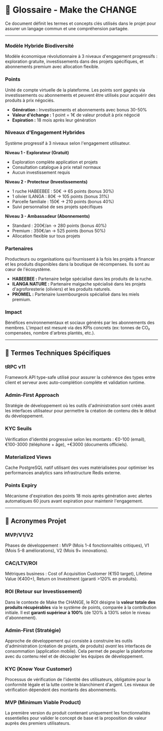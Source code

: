 # 📖 Glossaire - Make the CHANGE

Ce document définit les termes et concepts clés utilisés dans le projet pour assurer un langage commun et une compréhension partagée.

---

### **Modèle Hybride Biodiversité**
Modèle économique révolutionnaire à 3 niveaux d'engagement progressifs : exploration gratuite, investissements dans des projets spécifiques, et abonnements premium avec allocation flexible.

### **Points**
Unité de compte virtuelle de la plateforme. Les points sont gagnés via investissements ou abonnements et peuvent être utilisés pour acquérir des produits à prix négociés. 
- **Génération :** Investissements et abonnements avec bonus 30-50%
- **Valeur d'échange :** 1 point = 1€ de valeur produit à prix négocié
- **Expiration :** 18 mois après leur génération

### **Niveaux d'Engagement Hybrides**
Système progressif à 3 niveaux selon l'engagement utilisateur.

**Niveau 1 - Explorateur (Gratuit)**
- Exploration complète application et projets
- Consultation catalogue à prix retail normaux
- Aucun investissement requis

**Niveau 2 - Protecteur (Investissements)**  
- 1 ruche HABEEBEE : 50€ → 65 points (bonus 30%)
- 1 olivier ILANGA : 80€ → 105 points (bonus 31%)
- Parcelle familiale : 150€ → 210 points (bonus 40%)
- Suivi personnalisé de ses projets spécifiques

**Niveau 3 - Ambassadeur (Abonnements)**
- Standard : 200€/an → 280 points (bonus 40%)
- Premium : 350€/an → 525 points (bonus 50%)
- Allocation flexible sur tous projets

### **Partenaires**
Producteurs ou organisations qui fournissent à la fois les projets à financer et les produits disponibles dans la boutique de récompenses. Ils sont au cœur de l'écosystème.
- **HABEEBEE :** Partenaire belge spécialisé dans les produits de la ruche.
- **ILANGA NATURE :** Partenaire malgache spécialisé dans les projets d'agroforesterie (oliviers) et les produits naturels.
- **PROMIEL :** Partenaire luxembourgeois spécialisé dans les miels premium.

### **Impact**
Bénéfices environnementaux et sociaux générés par les abonnements des membres. L'impact est mesuré via des KPIs concrets (ex: tonnes de CO₂ compensées, nombre d'arbres plantés, etc.).

---

## 🔧 **Termes Techniques Spécifiques**

### **tRPC v11**
Framework API type-safe utilisé pour assurer la cohérence des types entre client et serveur avec auto-complétion complète et validation runtime.

### **Admin-First Approach**
Stratégie de développement où les outils d'administration sont créés avant les interfaces utilisateur pour permettre la création de contenu dès le début du développement.

### **KYC Seuils**
Vérification d'identité progressive selon les montants : €0-100 (email), €100-3000 (téléphone + âge), +€3000 (documents officiels).

### **Materialized Views**
Cache PostgreSQL natif utilisant des vues matérialisées pour optimiser les performances analytics sans infrastructure Redis externe.

### **Points Expiry**
Mécanisme d'expiration des points 18 mois après génération avec alertes automatiques 60 jours avant expiration pour maintenir l'engagement.

---

## 🎯 **Acronymes Projet**

### **MVP/V1/V2**
Phases de développement : MVP (Mois 1-4 fonctionnalités critiques), V1 (Mois 5-8 améliorations), V2 (Mois 9+ innovations).

### **CAC/LTV/ROI**
Métriques business : Cost of Acquisition Customer (€150 target), Lifetime Value (€400+), Return on Investment (garanti >120% en produits).

### **ROI (Retour sur Investissement)**
Dans le contexte de Make the CHANGE, le ROI désigne la **valeur totale des produits récupérables** via le système de points, comparée à la contribution initiale. Il est **garanti supérieur à 100%** (de 120% à 130% selon le niveau d'abonnement).

### **Admin-First (Stratégie)**
Approche de développement qui consiste à construire les outils d'administration (création de projets, de produits) *avant* les interfaces de consommation (application mobile). Cela permet de peupler la plateforme avec du contenu réel et de découpler les équipes de développement.

### **KYC (Know Your Customer)**
Processus de vérification de l'identité des utilisateurs, obligatoire pour la conformité légale et la lutte contre le blanchiment d'argent. Les niveaux de vérification dépendent des montants des abonnements.

### **MVP (Minimum Viable Product)**
La première version du produit contenant uniquement les fonctionnalités essentielles pour valider le concept de base et la proposition de valeur auprès des premiers utilisateurs.
